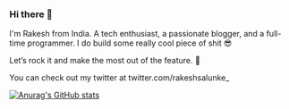 ### Hi there 👋

I'm Rakesh from India.
A tech enthusiast, a passionate blogger, and a full-time programmer. I do build some really cool piece of shit 😎

Let’s rock it and make the most out of the feature. 🚀

You can check out my twitter at twitter.com/rakeshsalunke_

[![Anurag's GitHub stats](https://github-readme-stats.vercel.app/api?username=RakeshSalunke-Code)](https://github.com/anuraghazra/github-readme-stats)
